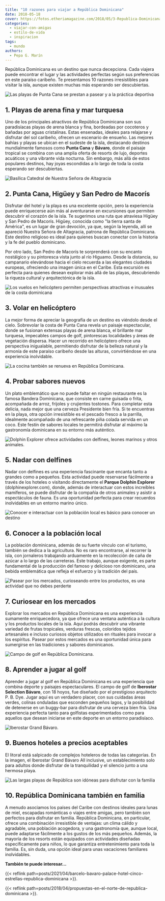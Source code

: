 ```yaml
---
title: "10 razones para viajar a República Dominicana"
date: 2018-05-18
cover: https://fotos.etheriamagazine.com/2018/05/3-Republica-Dominicana-Sur-7.jpg
categories: 
  - viajar-con-amigas
  - estilo-de-vida
  - inspiracion
tags: 
  - mundo
authors: 
  - Pepa G. Marín
---
```


República Dominicana es un destino que nunca decepciona. Cada viajera puede encontrar el 
lugar y las actividades perfectas según sus preferencias en este paraíso caribeño. Te 
presentamos 10 razones irresistibles para visitar la isla, aunque existen muchas más 
esperando ser descubiertas. 

![Las playas de Punta Cana se prestan a pasear y a la práctica deportiva](https://fotos.etheriamagazine.com/2018/05/1-Republica-Dominicana-Sur-1.jpg "Las playas de Punta Cana se prestan a pasear y a la práctica deportiva")

## 1\. Playas de arena fina y mar turquesa

Uno de los principales atractivos de República Dominicana son sus paradisíacas playas de 
arena blanca y fina, bordeadas por cocoteros y bañadas por aguas cristalinas. Estas 
ensenadas, ideales para relajarse y disfrutar del sol caribeño, ofrecen un escenario de 
ensueño. Las mejores bahías y playas se ubican en el sudeste de la isla, destacando 
destinos mundialmente famosos como **Punta Cana** y **Bávaro**, donde el paisaje 
tropical se combina con una amplia oferta de resorts de lujo, deportes acuáticos y una 
vibrante vida nocturna. Sin embargo, más allá de estos populares destinos, hay joyas 
escondidas a lo largo de toda la costa esperando ser descubiertas. 

![Basílica Catedral de Nuestra Señora de Altagracia](https://fotos.etheriamagazine.com/2018/05/2-Republica-Dominicana-Sur-2.jpg "Basílica Catedral de Nuestra Señora de Altagracia (Higüey, República Dominicana)")

## 2\. Punta Cana, Higüey y San Pedro de Macorís

Disfrutar del hotel y la playa es una excelente opción, pero la experiencia puede 
enriquecerse aún más al aventurarse en excursiones que permiten descubrir el corazón de 
la isla. Te sugerimos una ruta que atraviesa Higüey y San Pedro de Macorís. Higüey, 
conocida como "la tierra santa de América", es un lugar de gran devoción, ya que, según 
la leyenda, allí se apareció Nuestra Señora de Altagracia, patrona de República 
Dominicana. Este destino religioso es ideal para quienes buscan conectar con la historia 
y la fe del pueblo dominicano. 

Por otro lado, San Pedro de Macorís te sorprenderá con su encanto nostálgico y su 
pintoresca vista junto al río Higuamo. Desde la distancia, su campanario elevándose 
hacia el cielo recuerda a las elegantes ciudades europeas, ofreciendo una imagen única 
en el Caribe. Esta excursión es perfecta para quienes desean explorar más allá de las 
playas, descubriendo la riqueza cultural y arquitectónica de la isla. 

![Los vuelos en helicóptero permiten perspectivas atractivas e inusuales de la costa dominicana](https://fotos.etheriamagazine.com/2018/05/3-Republica-Dominicana-Sur-7.jpg "Los vuelos en helicóptero permiten perspectivas atractivas e inusuales de la costa dominicana.")

## 3\. Volar en helicóptero

La mejor forma de apreciar la geografía de un destino es viéndolo desde el cielo. 
Sobrevolar la costa de Punta Cana revela un paisaje espectacular, donde se fusionan 
extensas playas de arena blanca, el brillante mar turquesa, impecables campos de golf, 
pintorescas localidades y áreas de vegetación dispersa. Hacer un recorrido en 
helicóptero ofrece una perspectiva inigualable, permitiendo disfrutar de la belleza 
natural y la armonía de este paraíso caribeño desde las alturas, convirtiéndose en una 
experiencia inolvidable. 

![La cocina también se renueva en República Dominicana.](https://fotos.etheriamagazine.com/2018/05/4-Republica-Dominicana-Sur-11.jpg "La cocina también se renueva en República Dominicana.")

## 4\. Probar sabores nuevos

Un plato emblemático que no puede faltar en ningún restaurante es la famosa Bandera 
Dominicana, que consiste en carne guisada o frita, acompañada de arroz, frijoles y 
crujientes tostones. Para completar esta delicia, nada mejor que una cerveza Presidente 
bien fría. Si te encuentras en la playa, otra opción irresistible es el pescado fresco a 
la parrilla, idealmente acompañado de una refrescante piña colada servida en un coco. 
Este festín de sabores locales te permitirá disfrutar al máximo la gastronomía 
dominicana en su entorno más auténtico. 

![Dolphin Explorer ofrece actividades con delfines, leones marinos y otros animales.](https://fotos.etheriamagazine.com/2018/05/Delfin-Explorer.jpg "Dolphin Explorer ofrece actividades con delfines, leones marinos y otros animales. (© Dophin Explorer)")

## 5\. Nadar con delfines

Nadar con delfines es una experiencia fascinante que encanta tanto a grandes como a 
pequeños. Esta actividad puede reservarse fácilmente a través de los hoteles o visitando 
directamente el **Parque Dolphin Explorer** (dolphinexplorer.com), donde, además de 
interactuar con estos increíbles mamíferos, se puede disfrutar de la compañía de otros 
animales y asistir a espectáculos de fauna. Es una oportunidad perfecta para crear 
recuerdos inolvidables en un entorno marino único. 

![Conocer e interactuar con la población local es básico para conocer un destino](https://fotos.etheriamagazine.com/2018/05/6-Republica-Dominicana-Sur-3.jpg "Conocer e interactuar con la población local es básico para conocer un destino.")

## 6\. Conocer a la población local

La población dominicana, además de su fuerte vínculo con el turismo, también se dedica a 
la agricultura. No es raro encontrarse, al recorrer la isla, con jornaleros trabajando 
arduamente en la recolección de caña de azúcar a lo largo de las carreteras. Este 
trabajo, aunque exigente, es parte fundamental de la producción del famoso y delicioso 
ron dominicano, una bebida emblemática que refleja el esfuerzo y la tradición del país. 

![Pasear por los mercados, curioseando entre los productos, es una actividad que no debes perderte](https://fotos.etheriamagazine.com/2018/05/7-Republica-Dominicana-Sur-5.jpg "Pasear por los mercados, curioseando entre los productos, es una actividad que no debes perderte")

## 7\. Curiosear en los mercados

Explorar los mercados en República Dominicana es una experiencia sumamente 
enriquecedora, ya que ofrece una ventana auténtica a la cultura y los productos locales 
de la isla. Aquí podrás descubrir una vibrante variedad de frutas tropicales, verduras 
frescas, coloridos tejidos artesanales e incluso curiosos objetos utilizados en rituales 
para invocar a los espíritus. Pasear por estos mercados es una oportunidad única para 
sumergirse en las tradiciones y sabores dominicanos. 

![Campo de golf en República Dominicana.](https://fotos.etheriamagazine.com/2018/05/8-Republica-Dominicana-Sur-10.jpg "Campo de golf en República Dominicana.")

## 8\. Aprender a jugar al golf

Aprender a jugar al golf en República Dominicana es una experiencia que combina deporte 
y paisajes espectaculares. El campo de golf de **Iberostar Selection Bávaro**, con 18 
hoyos, fue diseñado por el prestigioso arquitecto P. B. Dye. Jugar aquí es un verdadero 
placer, con sus cuidadas áreas verdes, colinas onduladas que esconden pequeños lagos, y 
la posibilidad de detenerse en un buggy-bar para disfrutar de una cerveza bien fría. Una 
experiencia perfecta tanto para golfistas experimentados como para aquellos que desean 
iniciarse en este deporte en un entorno paradisíaco. 

![Iberostar Grand Bávaro.](https://fotos.etheriamagazine.com/2018/05/9-Republica-Dominicana-Sur-6.jpg "Iberostar Grand Bávaro.")

## 9\. Buenos hoteles a precios aceptables

El litoral está salpicado de complejos hoteleros de todas las categorías. En la imagen, 
el Iberostar Grand Bávaro All inclusive, un establecimiento solo para adultos donde 
disfrutar de la tranquilidad y el silencio junto a una hermosa playa. 

![Las largas playas de República son idóneas para disfrutar con la familia](https://fotos.etheriamagazine.com/2018/05/10-Republica-Dominicana-Sur-14.jpg "Las largas playas de República son idóneas para disfrutar con la familia")

## 10\. República Dominicana también en familia

A menudo asociamos los países del Caribe con destinos ideales para lunas de miel, 
escapadas románticas o viajes entre amigas, pero también son perfectos para disfrutar en 
familia. República Dominicana, en particular, ofrece una combinación irresistible de 
ventajas: un clima cálido y agradable, una población acogedora, y una gastronomía que, 
aunque local, puede adaptarse fácilmente a los gustos de los más pequeños. Además, la 
mayoría de los resorts están equipados con actividades diseñadas específicamente para 
niños, lo que garantiza entretenimiento para toda la familia. Es, sin duda, una opción 
ideal para unas vacaciones familiares inolvidables. 

**También te puede interesar...** 

{{< reflink 
path=posts/2021/04/barcelo-bavaro-palace-hotel-cinco-estrellas-republica-dominicana >}}. 

{{< reflink path=posts/2018/04/propuestas-en-el-norte-de-republica-dominicana >}}.
